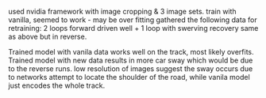 
used nvidia framework with image cropping & 3 image sets.
train with vanilla, seemed to work - may be over fitting
gathered the following data for retraining:
2 loops forward driven well + 1 loop with swerving recovery
same as above but in reverse.

Trained model with vanila data works well on the track, most likely overfits.
Trained model with new data results in more car sway which would be due to the reverse runs.
low resolution of images suggest the sway occurs due to networks attempt to locate the shoulder of the road, while vanila model just encodes the whole track.


